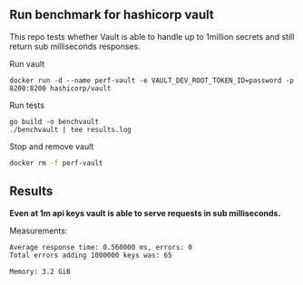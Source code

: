 ## Run benchmark for hashicorp vault

This repo tests whether Vault is able to handle up to 1million secrets
and still return sub milliseconds responses.

Run vault
```
docker run -d --name perf-vault -e VAULT_DEV_ROOT_TOKEN_ID=password -p 8200:8200 hashicorp/vault
```

Run tests
```
go build -o benchvault
./benchvault | tee results.log
```

Stop and remove vault
```bash
docker rm -f perf-vault
```

## Results

**Even at 1m api keys vault is able to serve requests in sub milliseconds.**

Measurements:

```bash
Average response time: 0.560000 ms, errors: 0
Total errors adding 1000000 keys was: 65

Memory: 3.2 GiB
```